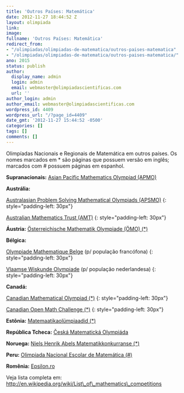 ```yaml
---
title: 'Outros Países: Matemática'
date: 2012-11-27 18:44:52 Z
layout: olimpiada
link: 
image: 
fullname: 'Outros Países: Matemática'
redirect_from:
- "/olimpiadas/olimpiadas-de-matematica/outros-paises-matematica"
- "/olimpiadas/olimpiadas-de-matematica/outros-paises-matematica/"
ano: 2015
status: publish
author:
  display_name: admin
  login: admin
  email: webmaster@olimpiadascientificas.com
  url: ''
author_login: admin
author_email: webmaster@olimpiadascientificas.com
wordpress_id: 4409
wordpress_url: "/?page_id=4409"
date_gmt: '2012-11-27 15:44:52 -0500'
categories: []
tags: []
comments: []
---
```


Olimpíadas Nacionais e Regionais de Matemática em outros países. Os nomes marcados em \* são páginas que possuem versão em inglês; marcados com # possuem páginas em espanhol.



**Supranacionais:** [Asian Pacific Mathematics Olympiad (APMO)][1]






<strong>Austrália: </strong>

[Australasian Problem Solving Mathematical Olympiads (APSMO)][2]
{: style="padding-left: 30px"}




[Australian Mathematics Trust (AMT)][3]
{: style="padding-left: 30px"}

**Áustria:** [Österreichische Mathematik Olympiade (ÖMO) (\*)][4]


<strong>Bélgica: </strong>

[Olympiade Mathematique Belge][5] (p/ população francófona)
{: style="padding-left: 30px"}




[Vlaamse Wiskunde Olympiade][6] (p/ população nederlandesa)
{: style="padding-left: 30px"}

<strong>Canadá: </strong>


[Canadian Mathematical Olympiad (\*)][7]
{: style="padding-left: 30px"}




[Canadian Open Math Challenge (\*)][8]
{: style="padding-left: 30px"}

**Estônia:** [Matemaatikaolümpiaadid (\*)][9]


**República Tcheca:** [Česká Matematická Olympiáda][10]

**Noruega:** [Niels Henrik Abels Matematikkonkurranse (\*)][11]

**Peru:** [Olimpiada Nacional Escolar de Matemática (#)][12]

**Romênia:** [Epsilon.ro][13]



Veja lista completa em: http://en.wikipedia.org/wiki/List\_of\_mathematics\_competitions





[1]: http://cms.math.ca/Competitions/APMO/
[2]: http://www.apsmo.info/
[3]: http://www.amt.edu.au/
[4]: http://www.oemo.at/en/
[5]: http://omb.sbpm.be/
[6]: https://www.vwo.be/
[7]: http://www.math.ca/Competitions/CMO/
[8]: http://cms.math.ca/Competitions/COMC/
[9]: http://www.math.olympiaadid.ut.ee/eng/html/index.php
[10]: http://www.math.muni.cz/~rvmo/
[11]: http://abelkonkurransen.no/nb/
[12]: http://onemperu.wordpress.com/
[13]: http://epsilon.ro/
